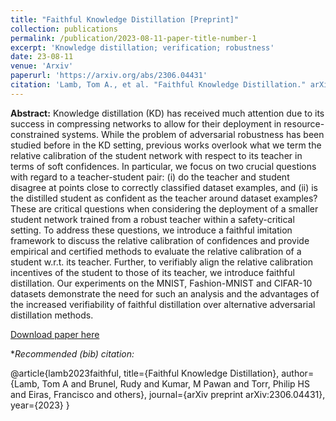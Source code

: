 ```yaml
---
title: "Faithful Knowledge Distillation [Preprint]"
collection: publications
permalink: /publication/2023-08-11-paper-title-number-1
excerpt: 'Knowledge distillation; verification; robustness'
date: 23-08-11
venue: 'Arxiv'
paperurl: 'https://arxiv.org/abs/2306.04431'
citation: 'Lamb, Tom A., et al. "Faithful Knowledge Distillation." arXiv preprint arXiv:2306.04431 (2023).'
---
```

**Abstract:** Knowledge distillation (KD) has received much attention due to its success in compressing networks to allow for their deployment in resource-constrained systems. While the problem of adversarial robustness has been studied before in the KD setting, previous works overlook what we term the relative calibration of the student network with respect to its teacher in terms of soft confidences. In particular, we focus on two crucial questions with regard to a teacher-student pair: (i) do the teacher and student disagree at points close to correctly classified dataset examples, and (ii) is the distilled student as confident as the teacher around dataset examples? These are critical questions when considering the deployment of a smaller student network trained from a robust teacher within a safety-critical setting. To address these questions, we introduce a faithful imitation framework to discuss the relative calibration of confidences and provide empirical and certified methods to evaluate the relative calibration of a student w.r.t. its teacher. Further, to verifiably align the relative calibration incentives of the student to those of its teacher, we introduce faithful distillation. Our experiments on the MNIST, Fashion-MNIST and CIFAR-10 datasets demonstrate the need for such an analysis and the advantages of the increased verifiability of faithful distillation over alternative adversarial distillation methods.

[Download paper here](https://arxiv.org/pdf/2306.04431.pdf)

**Recommended (bib) citation:* 

@article{lamb2023faithful,
  title={Faithful Knowledge Distillation},
  author={Lamb, Tom A and Brunel, Rudy and Kumar, M Pawan and Torr, Philip HS and Eiras, Francisco and others},
  journal={arXiv preprint arXiv:2306.04431},
  year={2023}
}